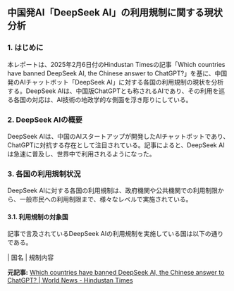 ## 中国発AI「DeepSeek AI」の利用規制に関する現状分析

### 1. はじめに

本レポートは、2025年2月6日付のHindustan Timesの記事「Which countries have banned DeepSeek AI, the Chinese answer to ChatGPT?」を基に、中国発のAIチャットボット「DeepSeek AI」に対する各国の利用規制の現状を分析する。DeepSeek AIは、中国版ChatGPTとも称されるAIであり、その利用を巡る各国の対応は、AI技術の地政学的な側面を浮き彫りにしている。

### 2. DeepSeek AIの概要

DeepSeek AIは、中国のAIスタートアップが開発したAIチャットボットであり、ChatGPTに対抗する存在として注目されている。記事によると、DeepSeek AIは急速に普及し、世界中で利用されるようになった。

### 3. 各国の利用規制状況

DeepSeek AIに対する各国の利用規制は、政府機関や公共機関での利用制限から、一般市民への利用制限まで、様々なレベルで実施されている。

#### 3.1. 利用規制の対象国

記事で言及されているDeepSeek AIの利用規制を実施している国は以下の通りである。

| 国名 | 規制内容 

**元記事:** [Which countries have banned DeepSeek AI, the Chinese answer to ChatGPT? | World News - Hindustan Times](https://www.hindustantimes.com/world-news/which-countries-have-banned-deepseek-ai-the-chinese-answer-to-chatgpt-101738807121584.html)